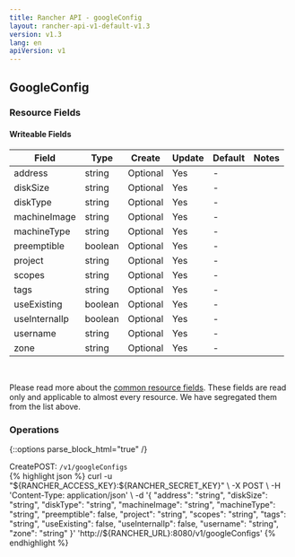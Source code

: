 ```yaml
---
title: Rancher API - googleConfig
layout: rancher-api-v1-default-v1.3
version: v1.3
lang: en
apiVersion: v1
---
```


## GoogleConfig



### Resource Fields

#### Writeable Fields

Field | Type | Create | Update | Default | Notes
---|---|---|---|---|---
address | string | Optional | Yes | - | 
diskSize | string | Optional | Yes | - | 
diskType | string | Optional | Yes | - | 
machineImage | string | Optional | Yes | - | 
machineType | string | Optional | Yes | - | 
preemptible | boolean | Optional | Yes | - | 
project | string | Optional | Yes | - | 
scopes | string | Optional | Yes | - | 
tags | string | Optional | Yes | - | 
useExisting | boolean | Optional | Yes | - | 
useInternalIp | boolean | Optional | Yes | - | 
username | string | Optional | Yes | - | 
zone | string | Optional | Yes | - | 



<br>

Please read more about the [common resource fields]({{site.baseurl}}/rancher/{{page.version}}/{{page.lang}}/api/{{page.apiVersion}}/common/). These fields are read only and applicable to almost every resource. We have segregated them from the list above.

### Operations
{::options parse_block_html="true" /}
<a id="create"></a>
<div class="action"><span class="header">Create<span class="headerright">POST:  <code>/v1/googleConfigs</code></span></span>
<div class="action-contents"> {% highlight json %}
curl -u "${RANCHER_ACCESS_KEY}:${RANCHER_SECRET_KEY}" \
-X POST \
-H 'Content-Type: application/json' \
-d '{
	"address": "string",
	"diskSize": "string",
	"diskType": "string",
	"machineImage": "string",
	"machineType": "string",
	"preemptible": false,
	"project": "string",
	"scopes": "string",
	"tags": "string",
	"useExisting": false,
	"useInternalIp": false,
	"username": "string",
	"zone": "string"
}' 'http://${RANCHER_URL}:8080/v1/googleConfigs'
{% endhighlight %}
</div></div>



